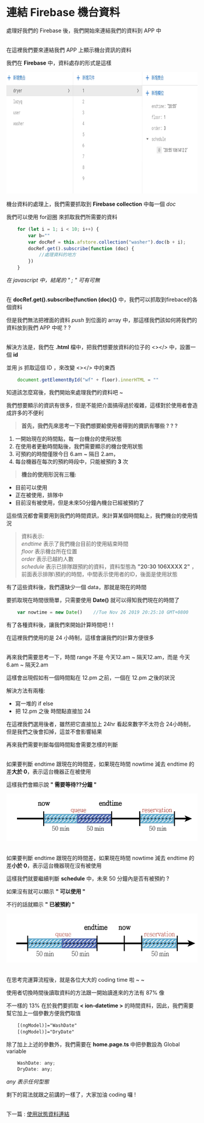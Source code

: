 # 連結 Firebase 機台資料

處理好我們的 Firebase 後，我們開始來連結我們的資料到 APP 中 

\
在這裡我們要來連結我們 APP 上顯示機台資訊的資料

我們在 **Firebase** 中，資料處存的形式是這樣

<img src="教程圖片/1575250624152.jpg" width="800px" height="320px">

機台資料的處理上，我們需要抓取到 **Firebase collection** 中每一個 *doc* 

我們可以使用 for迴圈 來抓取我們所需要的資料
```js
    for (let i = 1; i < 10; i++) {
        var b=""
        var docRef = this.afstore.collection("washer").doc(b + i);
        docRef.get().subscribe(function (doc) {
            //處理資料的地方
        })
    }
```
*在 javascript 中，結尾的 " ; " 可有可無* 

\
在 **docRef.get().subscribe(function (doc){}** 中，我們可以抓取到firebace的各個資料

但是我們無法把裡面的資料 *push* 到位面的 array 中，那這樣我們該如何將我們的資料放到我們 APP 中呢 ? ? 

\
解決方法是，我們在 **.html** 檔中，把我們想要放資料的位子的 <></> 中，設置一個 **id** 

並用 js 抓取這個 ID ，來改變 <></> 中的東西
```js
    document.getElementById("wf" + floor).innerHTML = ""
```
知道該怎麼寫後，我們開始來處理我們的資料吧 ~ 

我們想要顯示的資訊有很多，但是不能把介面搞得過於複雜，這樣對於使用者會造成許多的不便利

> **首先，我們先來思考一下我們想要給使用者得到的資訊有哪些 ? ? ?**
1. 一開始現在的時間點，每一台機台的使用狀態
2. 在使用者更動時間點後，我們需要顯示的機台使用狀態
3. 可預約的時間僅限今日 6.am ~ 隔日 2.am，
4. 每台機器在每次的預約時段中，只能被預約 **3** 次

>**機台的使用形況有三種:**
* 目前可以使用
* 正在被使用，排隊中
* 目前沒有被使用，但是未來50分鐘內機台已經被預約了 

這些情況都會需要用到我們的時間資訊，來計算某個時間點上，我們機台的使用情況

>資料表示:\
*endtime* 表示了我們機台目前的使用結束時間\
*floor* 表示機台所在位置\
*order* 表示已越約人數\
*schedule* 表示已排隊跟預約的資料，資料型態為 **"20:30 106XXXX 2"** ，前面表示排隊\預約的時間，中間表示使用者的ID，後面是使用狀態

有了這些資料後，我們還缺少一個 data，那就是現在的時間

要抓取現在時間很簡單，只需要使用 **Date()** 就可以得知我們現在的時間了
```js
    var nowtime = new Date()    //Tue Nov 26 2019 20:25:10 GMT+0800
```
有了各種資料後，讓我們來開始計算時間吧 ! !

在這裡我們使用的是 24 小時制，這樣會讓我們的計算方便很多

\
再來我們需要思考一下，時間 range 不是 今天12.am ~ 隔天12.am，而是 今天6.am ~ 隔天2.am 

這樣會出現假如有一個時間點在 12.pm 之前，一個在 12.pm 之後的狀況

解決方法有兩種:
* 寫一堆的 if else
* 把 12.pm 之後 時間點直接加 24

在這裡我們選用後者，雖然把它直接加上 24hr 看起來數字不太符合 24小時制，但是我們之後會扣掉，這並不會影響結果

再來我們需要判斷每個時間點會需要怎樣的判斷

\
如果要判斷 endtime 跟現在的時間差，如果現在時間 nowtime 減去 endtime 的差**大於 0**，表示這台機器正在被使用

這樣我們會顯示說 **" 需要等待??分鐘 "**

<img src="教程圖片/1574769743758.jpg" width="750px" height="125px">

\
如果要判斷 endtime 跟現在的時間差，如果現在時間 nowtime 減去 endtime 的差**小於 0**，表示這台機器現在沒有被使用

這樣我們就要繼續判斷 **schedule** 中，未來 50 分鐘內是否有被預約 ?

如果沒有就可以顯示 **" 可以使用 "**

不行的話就顯示 **" 已被預約 "**

<img src="教程圖片/1574772738022.jpg" width="750px" height="130px">

\
在思考完運算流程後，就是各位大大的 coding time 啦 ~ ~ 

使用者切換時間後讀取資料的方法跟一開始讀進來的方法有 87% 像

不一樣的 13% 在於我們要抓取 **< ion-datetime >** 的時間資料，因此，我們需要幫它加上一個參數方便我們取值
```html
    [(ngModel)]="WashDate"
    [(ngModel)]="DryDate"
```    
除了加上上述的參數外，我們需要在 **home.page.ts** 中把參數設為 Global variable
```js
    WashDate: any;
    DryDate: any;
```
*any 表示任何型態*

剩下的寫法就跟之前講的一樣了，大家加油 coding 囉 !


\
下一篇 : [使用狀態資料連結](8_使用狀態.md)



